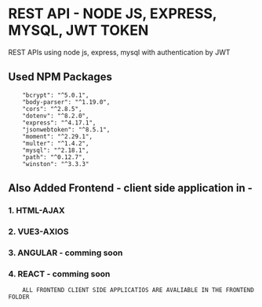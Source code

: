 # REST API - NODE JS, EXPRESS, MYSQL, JWT TOKEN
REST APIs using node js, express, mysql with authentication by JWT

## Used NPM Packages

```
    "bcrypt": "^5.0.1",
    "body-parser": "^1.19.0",
    "cors": "^2.8.5",
    "dotenv": "^8.2.0",
    "express": "^4.17.1",
    "jsonwebtoken": "^8.5.1",
    "moment": "^2.29.1",
    "multer": "^1.4.2",
    "mysql": "^2.18.1",
    "path": "^0.12.7",
    "winston": "^3.3.3"
```
## Also Added Frontend - client side application in -
### 1. HTML-AJAX
### 2. VUE3-AXIOS
### 3. ANGULAR - comming soon
### 4. REACT - comming soon

```
    ALL FRONTEND CLIENT SIDE APPLICATIOS ARE AVALIABLE IN THE FRONTEND FOLDER
```
